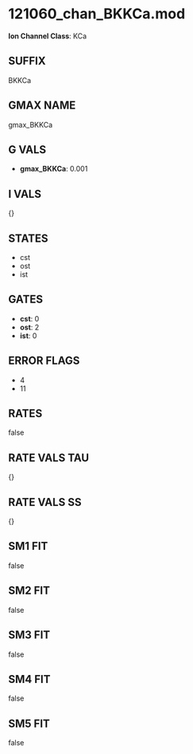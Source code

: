 # 121060_chan_BKKCa.mod

**Ion Channel Class**: KCa

## SUFFIX

BKKCa

## GMAX NAME

gmax_BKKCa

## G VALS

- **gmax_BKKCa**: 0.001

## I VALS

{}

## STATES

- cst
- ost
- ist

## GATES

- **cst**: 0
- **ost**: 2
- **ist**: 0

## ERROR FLAGS

- 4
- 11

## RATES

false

## RATE VALS TAU

{}

## RATE VALS SS

{}

## SM1 FIT

false

## SM2 FIT

false

## SM3 FIT

false

## SM4 FIT

false

## SM5 FIT

false
